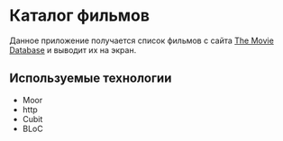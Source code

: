 # Каталог фильмов

Данное приложение получается список фильмов с сайта [The Movie Database](https://www.themoviedb.org/) и выводит их на экран.

## Используемые технологии

* Moor
* http
* Cubit
* BLoC